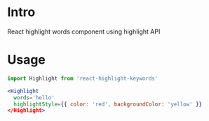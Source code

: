 # Intro

React highlight words component using highlight API

# Usage

```jsx
import Highlight from 'react-highlight-keywords'

<Highlight
  words='hello'
  highlightStyle={{ color: 'red', backgroundColor: 'yellow' }}
</Highlight>
```
